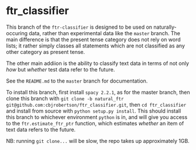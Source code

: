 # ftr_classifier
This branch of the `ftr-classifier` is designed to be used on naturally-occuring data, rather than experimental data like the `master` branch. The main difference is that the present tense category does not rely on word lists; it rather simply classes all statements which are not classified as any other category as present tense. 

The other main addiion is the ability to classify text data in terms of not only _how_ but _whether_ test data refer to the future. 

See the `README.md` to the `master` branch for documentation.

To install this branch, first install `spacy 2.2.1`, as for the master branch, then clone this branch with `git clone -b natural_ftr git@github.com:cbjrobertson/ftr_classifier.git`, then `cd ftr_classifier` and install from source with `python setup.py install`. This should install this branch to whichever environment `python` is in, and will give you access to the `ftr.estimate_ftr_ptr` function, which estimates _whether_ an item of text data refers to the future.

NB: running `git clone...` will be slow, the repo takes up approximately 1GB.


